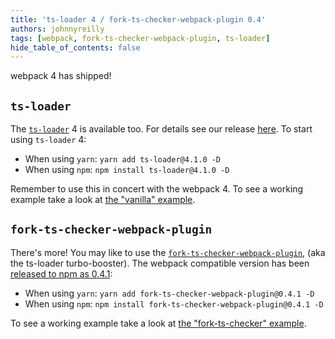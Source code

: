 ```yaml
---
title: 'ts-loader 4 / fork-ts-checker-webpack-plugin 0.4'
authors: johnnyreilly
tags: [webpack, fork-ts-checker-webpack-plugin, ts-loader]
hide_table_of_contents: false
---
```


webpack 4 has shipped!

## `ts-loader`

The [`ts-loader`](https://github.com/TypeStrong/ts-loader) 4 is available too. For details see our release [here](https://github.com/TypeStrong/ts-loader/releases/tag/v4.0.0). To start using `ts-loader` 4:

- When using `yarn`: `yarn add ts-loader@4.1.0 -D`
- When using `npm`: `npm install ts-loader@4.1.0 -D`

Remember to use this in concert with the webpack 4. To see a working example take a look at [the "vanilla" example](https://github.com/johnnyreilly/ts-loader/tree/master/examples/vanilla).

## `fork-ts-checker-webpack-plugin`

There's more! You may like to use the [`fork-ts-checker-webpack-plugin`](https://github.com/Realytics/fork-ts-checker-webpack-plugin), (aka the ts-loader turbo-booster). The webpack compatible version has been [released to npm as 0.4.1](https://github.com/Realytics/fork-ts-checker-webpack-plugin/releases/tag/v0.4.1):

- When using `yarn`: `yarn add fork-ts-checker-webpack-plugin@0.4.1 -D`
- When using `npm`: `npm install fork-ts-checker-webpack-plugin@0.4.1 -D`

To see a working example take a look at [the "fork-ts-checker" example](https://github.com/johnnyreilly/ts-loader/tree/master/examples/fork-ts-checker).
